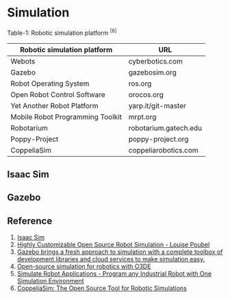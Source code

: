 # Simulation

Table-1: Robotic simulation platform <sup>[6]</sup>

| Robotic simulation platform	| URL |
| -- | -- |
| Webots | cyberbotics.com |
| Gazebo | gazebosim.org |
| Robot Operating System | ros.org |
| Open Robot Control Software | orocos.org |
| Yet Another Robot Platform | yarp.it/git-master |
| Mobile Robot Programming Toolkit | mrpt.org |
| Robotarium | robotarium.gatech.edu |
| Poppy-Project | poppy-project.org |
| CoppeliaSim	| coppeliarobotics.com |

## Isaac Sim

## Gazebo

## Reference
1. [Isaac Sim](https://docs.omniverse.nvidia.com/isaacsim/latest/index.html#what-is-isaac-sim)
2. [Highly Customizable Open Source Robot Simulation - Louise Poubel](https://www.youtube.com/watch?v=FheYuaMYJHg)
3. [Gazebo brings a fresh approach to simulation with a complete toolbox of development libraries and cloud services to make simulation easy.](https://gazebosim.org/home)
4. [Open-source simulation for robotics with O3DE](https://robotec.ai/open-source-simulatrion-for-robotics-w/)
5. [Simulate Robot Applications - Program any Industrial Robot with One Simulation Environment](https://robodk.com/)
6. [CoppeliaSim: The Open Source Tool for Robotic Simulations](https://www.opensourceforu.com/2021/03/coppeliasim-the-open-source-tool-for-robotic-simulations/)
